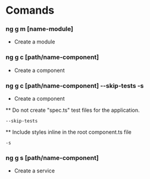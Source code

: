 # Comands

### ng g m [name-module]

- Create a module

### ng g c [path/name-component]

- Create a component

### ng g c [path/name-component] --skip-tests -s

- Create a component

\*\* Do not create "spec.ts" test files for the application.

```
--skip-tests
```

\*\* Include styles inline in the root component.ts file

```
-s
```

### ng g s [path/name-component]

- Create a service
